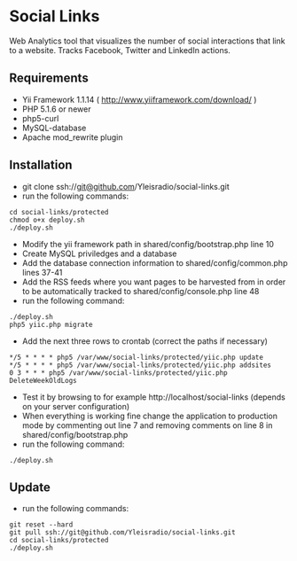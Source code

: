 # Social Links
Web Analytics tool that visualizes the number of social interactions that link to a website.
Tracks Facebook, Twitter and LinkedIn actions.

## Requirements
- Yii Framework 1.1.14 ( http://www.yiiframework.com/download/ )
- PHP 5.1.6 or newer
- php5-curl
- MySQL-database
- Apache mod_rewrite plugin

## Installation
- git clone ssh://git@github.com/Yleisradio/social-links.git
- run the following commands:

```
cd social-links/protected
chmod o+x deploy.sh
./deploy.sh
```

- Modify the yii framework path in shared/config/bootstrap.php line 10
- Create MySQL priviledges and a database
- Add the database connection information to shared/config/common.php lines 37-41
- Add the RSS feeds where you want pages to be harvested from in order to be automatically tracked to shared/config/console.php line 48
- run the following command:

```
./deploy.sh
php5 yiic.php migrate
```

- Add the next three rows to crontab (correct the paths if necessary)

```
*/5 * * * * php5 /var/www/social-links/protected/yiic.php update
*/5 * * * * php5 /var/www/social-links/protected/yiic.php addsites
0 3 * * * php5 /var/www/social-links/protected/yiic.php DeleteWeekOldLogs
```

- Test it by browsing to for example http://localhost/social-links (depends on your server configuration)
- When everything is working fine change the application to production mode by commenting out line 7 and removing comments on line 8 in shared/config/bootstrap.php
- run the following command:

```
./deploy.sh
```

## Update
- run the following commands:

```
git reset --hard
git pull ssh://git@github.com/Yleisradio/social-links.git
cd social-links/protected
./deploy.sh
```
